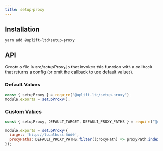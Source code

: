 ```yaml
---
title: setup-proxy
---
```


## Installation

    yarn add @uplift-ltd/setup-proxy

## API

Create a file in src/setupProxy.js that invokes this function with a callback that returns a config
(or omit the callback to use default values).

### Default Values

```js
const { setupProxy } = require("@uplift-ltd/setup-proxy");
module.exports = setupProxy();
```

### Custom Values

```js
const { setupProxy, DEFAULT_TARGET, DEFAULT_PROXY_PATHS } = require("@uplift-ltd/setup-proxy");

module.exports = setupProxy({
  target: "http://localhost:5000",
  proxyPaths: DEFAULT_PROXY_PATHS.filter((proxyPath) => proxyPath.indexOf("logout") !== -1),
});
```
